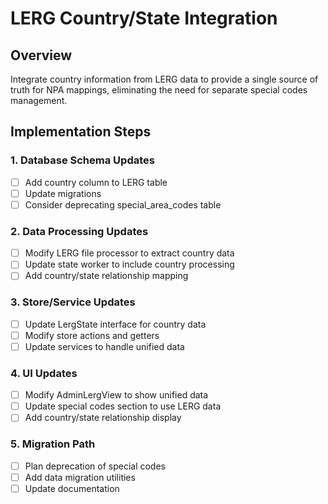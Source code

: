 # LERG Country/State Integration

## Overview
Integrate country information from LERG data to provide a single source of truth for NPA mappings, eliminating the need for separate special codes management.

## Implementation Steps

### 1. Database Schema Updates
- [ ] Add country column to LERG table
- [ ] Update migrations
- [ ] Consider deprecating special_area_codes table

### 2. Data Processing Updates
- [ ] Modify LERG file processor to extract country data
- [ ] Update state worker to include country processing
- [ ] Add country/state relationship mapping

### 3. Store/Service Updates
- [ ] Update LergState interface for country data
- [ ] Modify store actions and getters
- [ ] Update services to handle unified data

### 4. UI Updates
- [ ] Modify AdminLergView to show unified data
- [ ] Update special codes section to use LERG data
- [ ] Add country/state relationship display

### 5. Migration Path
- [ ] Plan deprecation of special codes
- [ ] Add data migration utilities
- [ ] Update documentation